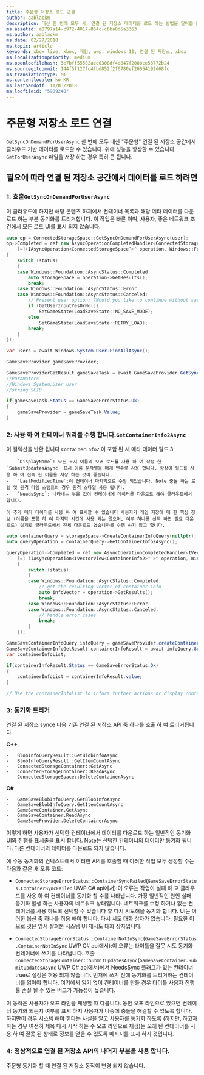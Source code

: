 ```yaml
---
title: 주문형 저장소 로드 연결
author: aablackm
description: 대신 한 번에 모두 시, 연결 된 저장소 데이터를 로드 하는 방법을 알아봅니다.
ms.assetid: a0797a14-c972-4017-864c-c6ba0d5a3363
ms.author: aablackm
ms.date: 02/27/2018
ms.topic: article
keywords: xbox live, xbox, 게임, uwp, windows 10, 연결 된 저장소, xbox
ms.localizationpriority: medium
ms.openlocfilehash: 3e7bff55582aed0308df4d847f208bce53772b24
ms.sourcegitcommit: 144f5f127fc4fbd852f2f6780ef26054192d68fc
ms.translationtype: MT
ms.contentlocale: ko-KR
ms.lasthandoff: 11/03/2018
ms.locfileid: "5989240"
---
```

# <a name="connected-storage-loading-on-demand"></a>주문형 저장소 로드 연결

`GetSyncOnDemandForUserAsync` 한 번에 모두 대신 "주문형" 연결 된 저장소 공간에서 클라우드 기반 데이터를 로드할 수 있습니다. 위에 성능을 향상할 수 있습니다 `GetForUserAsync` 파일을 저장 하는 경우 특히 큰 됩니다.

## <a name="to-load-data-from-a-connected-storage-space-on-demand"></a>필요에 따라 연결 된 저장소 공간에서 데이터를 로드 하려면

### <a name="1--call-getsyncondemandforuserasync"></a>1: 호출`GetSyncOnDemandForUserAsync`

이 클라우드에 하지만 해당 콘텐츠 하지에서 컨테이너 목록과 해당 메타 데이터를 다운로드 하는 부분 동기화를 트리거합니다. 이 작업은 빠른 이며, 사용자, 좋은 네트워크 조건에서 모든 로드 UI를 표시 되지 않습니다.

```cpp
auto op = ConnectedStorageSpace::GetSyncOnDemandForUserAsync(user);
op->Completed = ref new AsyncOperationCompletedHandler<ConnectedStorageSpace^>(
    [=](IAsyncOperation<ConnectedStorageSpace^>^ operation, Windows::Foundation::AsyncStatus status)
{
    switch (status)
    {
    case Windows::Foundation::AsyncStatus::Completed:
        auto storageSpace = operation->GetResults();
        break;
    case Windows::Foundation::AsyncStatus::Error:
    case Windows::Foundation::AsyncStatus::Canceled:
        // Present user option: ?Would you like to continue without saving progress??
        if (GetUserInputYesOrNo())
            SetGameState(LoadSaveState::NO_SAVE_MODE);
        else
            SetGameState(LoadSaveState::RETRY_LOAD);
        break;
    }
});
```

```csharp
var users = await Windows.System.User.FindAllAsync();

GameSaveProvider gameSaveProvider;

GameSaveProviderGetResult gameSaveTask = await GameSaveProvider.GetSyncOnDemandForUserAsync(users[0], context.AppConfig.ServiceConfigurationId); 
//Paramaters
//Windows.System.User user
//string SCID

if(gameSaveTask.Status == GameSaveErrorStatus.Ok)
{
    gameSaveProvider = gameSaveTask.Value;
}
```


### <a name="2--perform-a-container-query-using-getcontainerinfo2async"></a>2: 사용 하 여 컨테이너 쿼리를 수행 합니다.`GetContainerInfo2Async`

이 컬렉션을 반환 됩니다 `ContainerInfo2`,이 포함 된 새 메타 데이터 필드 3:

    -   `DisplayName`: 모든 표시 이름의 오버 로드를 사용 하 여 작성 한 `SubmitUpdatesAsync` 표시 이름 문자열을 매개 변수로 사용 합니다. 항상이 필드를 사용 하 여 친숙 한 이름을 저장 하는 것이 좋습니다.
    -   `LastModifiedTime`:이 컨테이너 마지막으로 수정 되었습니다. Note 충돌 하는 로컬 및 원격 타임 스탬프의 경우 원격 스타일 사용 됩니다.
    -   `NeedsSync`: 나타내는 부울 값이 컨테이너에 데이터를 다운로드 해야 클라우드에서 합니다.

    이 추가 메타 데이터를 사용 하 여 표시할 수 있습니다 사용자가 게임 저장에 대 한 핵심 정보 (이름을 포함 하 여 마지막 시간에 사용 되는 않으며, 여부 하나를 선택 하면 필요 다운로드) 실제로 클라우드에서 전체 다운로드 였습니까를 수행 하지 않고 합니다.

```cpp
auto containerQuery = storageSpace->CreateContainerInfoQuery(nullptr); //return list of containers in ConnectedStorageSpace
auto queryOperation = containerQuery->GetContainerInfo2Async();

queryOperation->Completed = ref new AsyncOperationCompletedHandler<IVectorView<ContainerInfo2>^ >( 
    [=] (IAsyncOperation<IVectorView<ContainerInfo2>^ >^ operation, Windows::Foundation::AsyncStatus status)
    {
        switch (status)
        {
        case Windows::Foundation::AsyncStatus::Completed:
            // get the resulting vector of container info
            auto infoVector = operation->GetResults();
            break;
        case Windows::Foundation::AsyncStatus::Error:
        case Windows::Foundation::AsyncStatus::Canceled:
            // handle error cases
            break;
        }
    });
```

```csharp
GameSaveContainerInfoQuery infoQuery = gameSaveProvider.createContainerInfoQuery();
GameSaveContainerInfoGetResult containerInfoResult = await infoQuery.GetContainerInfoAsync();
var containerInfoList;

if(containerInfoResult.Status == GameSaveErrorStatus.Ok)
{
    containerInfoList = containerInfoResult.value;
}

// Use the containerInfoList to inform further actions or display container data to user. 
```

### <a name="3--trigger-a-sync"></a>3: 동기화 트리거

연결 된 저장소 synce 다음 기존 연결 된 저장소 API 중 하나를 호출 하 여 트리거됩니다.

**C++**

    -   BlobInfoQueryResult::GetBlobInfoAsync
    -   BlobInfoQueryResult::GetItemCountAsync
    -   ConnectedStorageContainer::GetAsync
    -   ConnectedStorageContainer::ReadAsync
    -   ConnectedStorageSpace::DeleteContainerAsync

**C#**

    -   GameSaveBlobInfoQuery.GetBlobInfoAsync
    -   GameSaveBlobInfoQuery.GetItemCountAsync
    -   GameSaveContainer.GetAsync
    -   GameSaveContainer.ReadAsync
    -   GameSaveProvider.DeleteContainerAsync

이렇게 하면 사용자가 선택한 컨테이너에서 데이터를 다운로드 하는 일반적인 동기화 UI와 진행률 표시줄을 표시 합니다. Note는 선택한 컨테이너의 데이터만 동기화 됩니다. 다른 컨테이너의 데이터를 다운로드 되지 않습니다.

에 수동 동기화의 컨텍스트에서 이러한 API를 호출할 때 이러한 작업 모두 생성할 수는 다음과 같은 새 오류 코드:

-   `ConnectedStorageErrorStatus::ContainerSyncFailed`(`GameSaveErrorStatus.ContainerSyncFailed` UWP C# api에서):이 오류는 작업이 실패 하 고 클라우드를 사용 하 여 컨테이너를 동기화 할 수를 나타냅니다. 가장 일반적인 원인 실패 동기화 발생 하는 사용자의 네트워크 상태입니다. 네트워크를 수정 하거나 없는 컨테이너를 사용 하도록 선택할 수 있습니다 후 다시 시도해을 동기화 합니다. UI는 이러한 옵션 중 하나를 허용 해야 합니다. 다시 시도 대화 상자가 없습니다. 필요한 이므로 것은 앞서 살펴본 시스템 UI 재시도 대화 상자입니다.

-   `ConnectedStorageErrorStatus::ContainerNotInSync`(`GameSaveErrorStatus.ContainerNotInSync` UWP C# api에서):이 오류는 타이틀을 잘못 시도 동기화 컨테이너에 쓰기를 나타냅니다. 호출 `ConnectedStorageContainer::SubmitUpdatesAsync`(`GameSaveContainer.SubmitUpdatesAsync` UWP C# api에서)에서 NeedsSync 플래그가 있는 컨테이너 true로 설정은 허용 되지 않습니다. 먼저에 쓰기 전에 동기화를 트리거하는 컨테이너를 읽어야 합니다. 여기에서 읽기 없이 컨테이너를 만들 경우 타이틀 사용자 진행률 손실 될 수 있는 버그가 가능성이 높습니다.

이 동작은 사용자가 오프 라인을 재생할 때 다릅니다. 동안 오프 라인으로 있으면 컨테이너 동기화 되는지 여부를 표시 하지 사용자가 나중에 충돌을 해결할 수 있도록 합니다. 하지만이 경우 시스템 해야 한다는 사실을 알고 사용자를 동기화 하도록 (하지만, 하고자 하는 경우 여전히 제목 다시 시작 하는 수 오프 라인으로 재생)는 오래 된 컨테이너를 사용 하 여 잘못 된 상태로 정보를 얻을 수 있도록 메시지를 표시 하지 것입니다.

### <a name="4--use-the-rest-of-the-connected-storage-api-as-normal"></a>4: 정상적으로 연결 된 저장소 API의 나머지 부분을 사용 합니다.

주문형 동기화 할 때 연결 된 저장소 동작이 변경 되지 않습니다.
